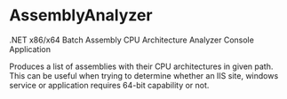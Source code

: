 AssemblyAnalyzer
================

.NET x86/x64 Batch Assembly CPU Architecture Analyzer Console Application

Produces a list of assemblies with their CPU architectures in given path. This can be useful when trying to determine whether an IIS site,  windows service or application requires 64-bit capability or not.
